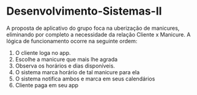 # Desenvolvimento-Sistemas-II

A proposta de aplicativo do grupo foca na uberização de manicures, eliminando por completo a necessidade da relação Cliente x Manicure. A lógica de funcionamento ocorre na seguinte ordem:
1. O cliente loga no app.
2. Escolhe a manicure que mais lhe agrada
3. Observa os horários e dias disponíveis.
4. O sistema marca horário de tal manicure para ela
5. O sistema notifica ambos e marca em seus calendários 
6. Cliente paga em seu app
